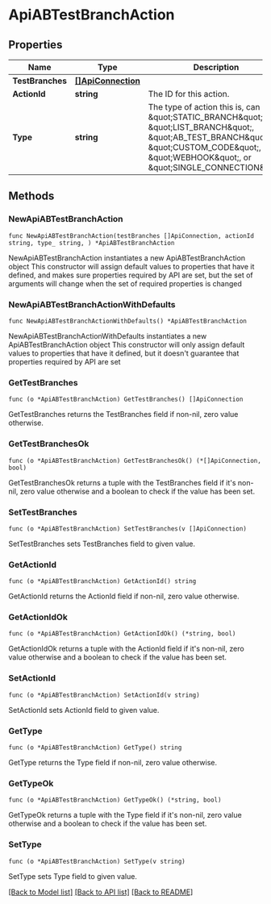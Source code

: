 # ApiABTestBranchAction

## Properties

Name | Type | Description | Notes
------------ | ------------- | ------------- | -------------
**TestBranches** | [**[]ApiConnection**](ApiConnection.md) |  | 
**ActionId** | **string** | The ID for this action. | 
**Type** | **string** | The type of action this is, can be: \&quot;STATIC_BRANCH\&quot;, \&quot;LIST_BRANCH\&quot;, \&quot;AB_TEST_BRANCH\&quot;, \&quot;CUSTOM_CODE\&quot;, \&quot;WEBHOOK\&quot;, or \&quot;SINGLE_CONNECTION\&quot; | [default to "AB_TEST_BRANCH"]

## Methods

### NewApiABTestBranchAction

`func NewApiABTestBranchAction(testBranches []ApiConnection, actionId string, type_ string, ) *ApiABTestBranchAction`

NewApiABTestBranchAction instantiates a new ApiABTestBranchAction object
This constructor will assign default values to properties that have it defined,
and makes sure properties required by API are set, but the set of arguments
will change when the set of required properties is changed

### NewApiABTestBranchActionWithDefaults

`func NewApiABTestBranchActionWithDefaults() *ApiABTestBranchAction`

NewApiABTestBranchActionWithDefaults instantiates a new ApiABTestBranchAction object
This constructor will only assign default values to properties that have it defined,
but it doesn't guarantee that properties required by API are set

### GetTestBranches

`func (o *ApiABTestBranchAction) GetTestBranches() []ApiConnection`

GetTestBranches returns the TestBranches field if non-nil, zero value otherwise.

### GetTestBranchesOk

`func (o *ApiABTestBranchAction) GetTestBranchesOk() (*[]ApiConnection, bool)`

GetTestBranchesOk returns a tuple with the TestBranches field if it's non-nil, zero value otherwise
and a boolean to check if the value has been set.

### SetTestBranches

`func (o *ApiABTestBranchAction) SetTestBranches(v []ApiConnection)`

SetTestBranches sets TestBranches field to given value.


### GetActionId

`func (o *ApiABTestBranchAction) GetActionId() string`

GetActionId returns the ActionId field if non-nil, zero value otherwise.

### GetActionIdOk

`func (o *ApiABTestBranchAction) GetActionIdOk() (*string, bool)`

GetActionIdOk returns a tuple with the ActionId field if it's non-nil, zero value otherwise
and a boolean to check if the value has been set.

### SetActionId

`func (o *ApiABTestBranchAction) SetActionId(v string)`

SetActionId sets ActionId field to given value.


### GetType

`func (o *ApiABTestBranchAction) GetType() string`

GetType returns the Type field if non-nil, zero value otherwise.

### GetTypeOk

`func (o *ApiABTestBranchAction) GetTypeOk() (*string, bool)`

GetTypeOk returns a tuple with the Type field if it's non-nil, zero value otherwise
and a boolean to check if the value has been set.

### SetType

`func (o *ApiABTestBranchAction) SetType(v string)`

SetType sets Type field to given value.



[[Back to Model list]](../README.md#documentation-for-models) [[Back to API list]](../README.md#documentation-for-api-endpoints) [[Back to README]](../README.md)



